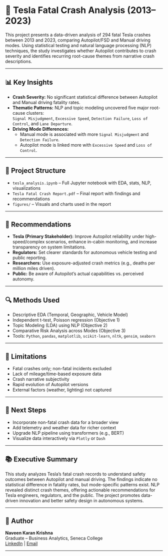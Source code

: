 # 🚗 Tesla Fatal Crash Analysis (2013–2023)

This project presents a data-driven analysis of 294 fatal Tesla crashes between 2013 and 2023, comparing Autopilot/FSD and Manual driving modes. Using statistical testing and natural language processing (NLP) techniques, the study investigates whether Autopilot contributes to crash severity and identifies recurring root-cause themes from narrative crash descriptions.

---

## 📊 Key Insights

- **Crash Severity:** No significant statistical difference between Autopilot and Manual driving fatality rates.
- **Thematic Patterns:** NLP and topic modeling uncovered five major root-cause clusters:  
  `Signal Misjudgment`, `Excessive Speed`, `Detection Failure`, `Loss of Control`, and `Lane Departure`.
- **Driving Mode Differences:**  
  - Manual mode is associated with more `Signal Misjudgment` and `Detection Failure`.  
  - Autopilot mode is linked more with `Excessive Speed` and `Loss of Control`.

---

## 📁 Project Structure

- `tesla_analysis.ipynb` – Full Jupyter notebook with EDA, stats, NLP, visualizations
- `Tesla Fatal Crash Report.pdf` – Final report with findings and recommendations
- `figures/` – Visuals and charts used in the report

---

## 📌 Recommendations

- **Tesla (Primary Stakeholder):** Improve Autopilot reliability under high-speed/complex scenarios, enhance in-cabin monitoring, and increase transparency on system limitations.
- **Regulators:** Set clearer standards for autonomous vehicle testing and public reporting.
- **Researchers:** Use exposure-adjusted crash metrics (e.g., deaths per million miles driven).
- **Public:** Be aware of Autopilot’s actual capabilities vs. perceived autonomy.

---

## 🔍 Methods Used

- Descriptive EDA (Temporal, Geographic, Vehicle Model)
- Independent t-test, Poisson regression (Objective 1)
- Topic Modeling (LDA) using NLP (Objective 2)
- Comparative Risk Analysis across Modes (Objective 3)
- Tools: `Python`, `pandas`, `matplotlib`, `scikit-learn`, `nltk`, `gensim`, `seaborn`

---

## 🚧 Limitations

- Fatal crashes only; non-fatal incidents excluded  
- Lack of mileage/time-based exposure data  
- Crash narrative subjectivity  
- Rapid evolution of Autopilot versions  
- External factors (weather, lighting) not captured

---

## 🚀 Next Steps

- Incorporate non-fatal crash data for a broader view
- Add telemetry and weather data for richer context
- Upgrade NLP pipeline using transformers (e.g., BERT)
- Visualize data interactively via `Plotly` or `Dash`

---

## 📚 Executive Summary

This study analyzes Tesla’s fatal crash records to understand safety outcomes between Autopilot and manual driving. The findings indicate no statistical difference in fatality rates, but mode-specific patterns exist. NLP revealed distinct crash themes, offering actionable recommendations for Tesla engineers, regulators, and the public. The project promotes data-driven innovation and better safety design in autonomous systems.

---

## 👤 Author

**Naveen Karan Krishna**  
Graduate – Business Analytics, Seneca College  
[LinkedIn](https://www.linkedin.com/in/naveen-karan-krishna/) | [Email](mailto:naveenxkaran@gmail.com)

---
